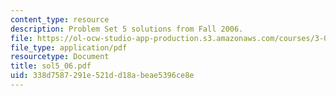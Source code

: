 ```yaml
---
content_type: resource
description: Problem Set 5 solutions from Fall 2006.
file: https://ol-ocw-studio-app-production.s3.amazonaws.com/courses/3-032-mechanical-behavior-of-materials-fall-2007/338d7587291e521dd18abeae5396ce8e_sol5_06.pdf
file_type: application/pdf
resourcetype: Document
title: sol5_06.pdf
uid: 338d7587-291e-521d-d18a-beae5396ce8e
---
```

